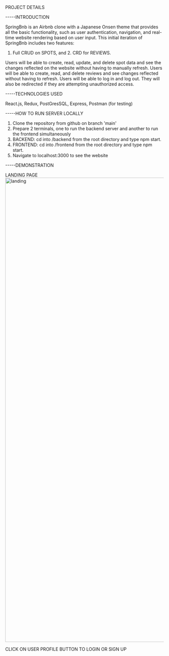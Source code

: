 PROJECT DETAILS

-----INTRODUCTION

SpringBnb is an Airbnb clone with a Japanese Onsen theme that provides all the basic functionality, 
such as user authentication, navigation, and real-time website rendering based on user input. 
This initial iteration of SpringBnb includes two features:
1. Full CRUD on SPOTS, and 2. CRD for REVIEWS.

Users will be able to create, read, update, and delete spot data and see the changes reflected on the
website without having to manually refresh. Users will be able to create, read, and delete reviews and see changes
reflected without having to refresh.
Users will be able to log in and log out. They will also be redirected if they are attempting
unauthorized access.

-----TECHNOLOGIES USED

React.js, Redux, PostGresSQL, Express, Postman (for testing)


-----HOW TO RUN SERVER LOCALLY
1. Clone the repository from github on branch 'main'
2. Prepare 2 terminals, one to run the backend server and another to run the frontend simultaneously
3. BACKEND: cd into /backend from the root directory and type npm start.
4. FRONTEND: cd into /frontend from the root directory and type npm start.
5. Navigate to localhost:3000 to see the website

-----DEMONSTRATION

LANDING PAGE
<img width="1470" alt="landing" src="https://user-images.githubusercontent.com/118590381/226367297-bb5e1896-3eb3-4f5f-85ec-201ccc0fe56c.png">


CLICK ON USER PROFILE BUTTON TO LOGIN OR SIGN UP




